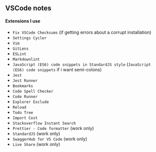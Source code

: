 ## VSCode notes

#### Extensions I use

- `Fix VSCode Checksums` (if getting errors about a corrupt installation)
- `Settings Cycler`
- `Vim`
- `GitLens`
- `ESLint`
- `Markdownlint` 
- `JavaScript (ES6) code snippets in StandardJS style` (`JavaScript (ES6) code snippets` if i want semi-colons)
- `Jest`
- `Jest Runner`
- `Bookmarks`
- `Code Spell Checker`
- `Code Runner`
- `Explorer Exclude`
- `Reload`
- `Todo Tree`
- `Import Cost`
- `Stackoverflow Instant Search`
- `Prettier - Code formatter` (work only)
- `StandardJS` (work only)
- `SwaggerHub for VS Code` (work only)
- `Live Share` (work only)
